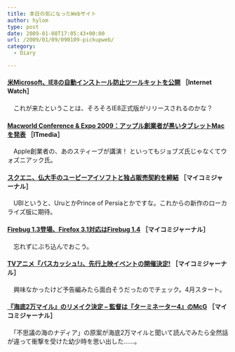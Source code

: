 ```yaml
---
title: 本日の気になったWebサイト
author: hylom
type: post
date: 2009-01-08T17:05:43+00:00
url: /2009/01/09/090109-pickupweb/
category:
  - Diary

---
```

####   [米Microsoft、IE8の自動インストール防止ツールキットを公開][1] ［Internet Watch］

　これが来たということは、そろそろIE8正式版がリリースされるのかな？

####   [Macworld Conference &#038; Expo 2009：アップル創業者が黒いタブレットMacを発表][2] ［ITmedia］

　Apple創業者の、あのスティーブが講演！ といってもジョブズ氏じゃなくてウォズニアック氏。

####   [スクエニ、仏大手のユービーアイソフトと独占販売契約を締結][3] ［マイコミジャーナル］

　UBIというと、UruとかPrince of Persiaとかですな。これからの新作のローカライズ版に期待。

####   [Firebug 1.3登場、Firefox 3.1対応はFirebug 1.4][4] ［マイコミジャーナル］

　忘れずにぶち込んでおこう。

####   [TVアニメ『バスカッシュ!』、先行上映イベントの開催決定!][5] ［マイコミジャーナル］

　興味なかったけど予告編みたら面白そうだったのでチェック。4月スタート。

####   [『海底2万マイル』のリメイク決定 &#8211; 監督は『ターミネーター4』のMcG][6] ［マイコミジャーナル］

　「不思議の海のナディア」の原案が海底2万マイルと聞いて読んでみたら全然話が違って衝撃を受けた幼少時を思い出した……。

 [1]: http://internet.watch.impress.co.jp/cda/news/2009/01/08/22036.html
 [2]: http://plusd.itmedia.co.jp/pcuser/articles/0901/08/news036.html
 [3]: http://journal.mycom.co.jp/news/2009/01/08/010/index.html
 [4]: http://journal.mycom.co.jp/news/2009/01/08/056/index.html
 [5]: http://journal.mycom.co.jp/news/2009/01/07/059/index.html
 [6]: http://journal.mycom.co.jp/news/2009/01/08/017/index.html
